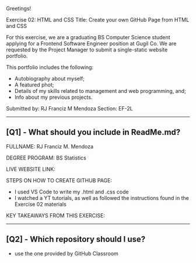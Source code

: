 Greetings!

Exercise 02: HTML and CSS
Title: Create your own GitHub Page from HTML and CSS

For this exercise, we are a graduating BS Computer Science student
applying for a Frontend Software Engineer position at Gugil Co.
We are requested by the Project Manager to submit a single-static website portfolio.

This portfolio includes the following:
- Autobiography about myself;
- A featured phot;
- Details of my skills related to management and web programming, and;
- Info about my previous projects.

Submitted by: RJ Franciz M Mendoza
Section: EF-2L

---------------------------------------------------
[Q1] - What should you include in ReadMe.md?
---------------------------------------------------
FULLNAME: RJ Franciz M. Mendoza

DEGREE PROGRAM: BS Statistics

LIVE WEBSITE LINK: 

STEPS ON HOW TO CREATE GITHUB PAGE:
- I used VS Code to write my .html and .css code
- I watched a YT tutorials, as well as followed the instructions found in the Exercise 02 materials


KEY TAKEAWAYS FROM THIS EXERCISE:

---------------------------------------------------
[Q2] - Which repository should I use?
---------------------------------------------------
- use the one provided by GitHub Classroom